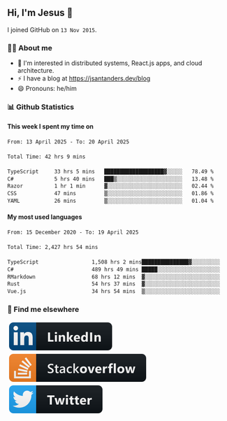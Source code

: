 ## Hi, I'm Jesus 👋

I joined GitHub on `13 Nov 2015`.

<!-- Talking about you -->

### 👨‍💻 About me

- 👦 I'm interested in distributed systems, React.js apps, and cloud architecture.
- ⚡️ I have a blog at <https://jsantanders.dev/blog>
- 😄 Pronouns: he/him

### 📊 Github Statistics

#### This week I spent my time on

<!--START_SECTION:weekly-->

```txt
From: 13 April 2025 - To: 20 April 2025

Total Time: 42 hrs 9 mins

TypeScript     33 hrs 5 mins   ███████████████████▓░░░░░   78.49 %
C#             5 hrs 40 mins   ███▒░░░░░░░░░░░░░░░░░░░░░   13.48 %
Razor          1 hr 1 min      ▓░░░░░░░░░░░░░░░░░░░░░░░░   02.44 %
CSS            47 mins         ▒░░░░░░░░░░░░░░░░░░░░░░░░   01.86 %
YAML           26 mins         ▒░░░░░░░░░░░░░░░░░░░░░░░░   01.04 %
```

<!--END_SECTION:weekly-->

#### My most used languages

<!--START_SECTION:alltime-->

```txt
From: 15 December 2020 - To: 19 April 2025

Total Time: 2,427 hrs 54 mins

TypeScript                 1,508 hrs 2 mins███████████████▓░░░░░░░░░   62.11 %
C#                         489 hrs 49 mins █████░░░░░░░░░░░░░░░░░░░░   20.17 %
RMarkdown                  68 hrs 12 mins  ▓░░░░░░░░░░░░░░░░░░░░░░░░   02.81 %
Rust                       54 hrs 37 mins  ▓░░░░░░░░░░░░░░░░░░░░░░░░   02.25 %
Vue.js                     34 hrs 54 mins  ▒░░░░░░░░░░░░░░░░░░░░░░░░   01.44 %
```

<!--END_SECTION:alltime-->

### 📢 Find me elsewhere

<p>
  <a target="_blank" href="https://linkedin.com/in/jsantanders">
    <img src="https://github.com/jsantanders/jsantanders/blob/master/img/linkedin.svg" alt="LinkedIn" style="vertical-align:top; margin:4px">
  </a>
  
  <a target="_blank" href="https://stackoverflow.com/users/7318331/jesus-santander">
    <img src="https://github.com/jsantanders/jsantanders/blob/master/img/stackoverflow.svg" alt="StackOverflow" style="vertical-align:top; margin:4px">
  </a>
  
  <a target="_blank" href="http://twitter.com/jsantanders">
    <img src="https://github.com/jsantanders/jsantanders/blob/master/img/twitter.svg" alt="Twitter" style="vertical-align:top; margin:4px">
  </a>
</p>
